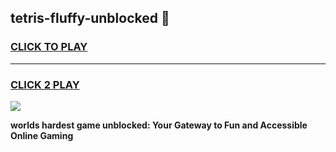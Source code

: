
## tetris-fluffy-unblocked 👋
<h3>
<a href="https://premium.freeplayer.one?title=tetris-fluffy-unblocked&ref=14F">CLICK TO PLAY</a></h3>
<hr>

<h3>
<a href="https://premium.freeplayer.one?title=tetris-fluffy-unblocked&ref=14F">CLICK 2 PLAY</a>
  
</h3>

<a href="https://premium.freeplayer.one?title=tetris-fluffy-unblocked&ref=12F/"><img src="https://clearcache.store/games.png"></a>


**worlds hardest game unblocked: Your Gateway to Fun and Accessible Online Gaming**
